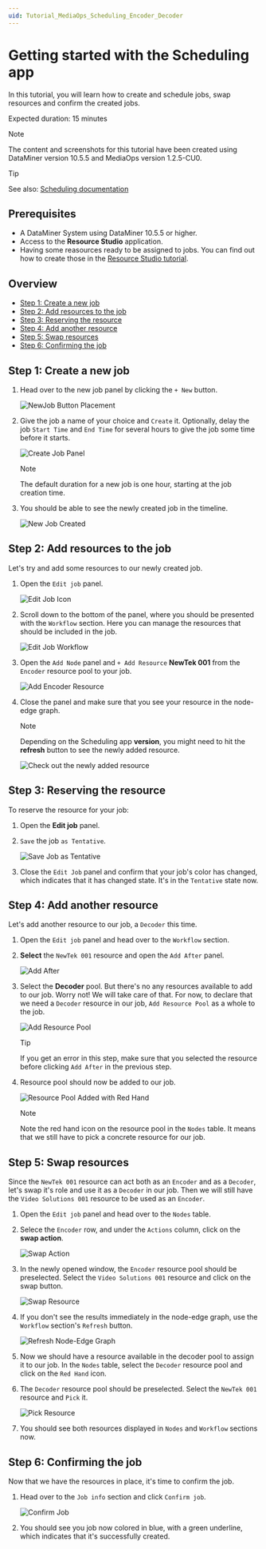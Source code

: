 ```yaml
---
uid: Tutorial_MediaOps_Scheduling_Encoder_Decoder
---
```


# Getting started with the Scheduling app

In this tutorial, you will learn how to create and schedule jobs, swap resources and confirm the created jobs.

Expected duration: 15 minutes

> [!NOTE]  
> The content and screenshots for this tutorial have been created using DataMiner version 10.5.5 and MediaOps version 1.2.5-CU0.

> [!TIP]  
> See also: [Scheduling documentation](xref:MO_Scheduling)

## Prerequisites

- A DataMiner System using DataMiner 10.5.5 or higher.
- Access to the **Resource Studio** application.
- Having some reasources ready to be assigned to jobs. You can find out how to create those in the [Resource Studio tutorial](xref:Tutorial_MediaOps_Resource_Studio_Intro).

## Overview

- [Step 1: Create a new job](#step-1-create-a-new-job)
- [Step 2: Add resources to the job](#step-2-add-resources-to-the-job)
- [Step 3: Reserving the resource](#step-3-reserving-the-resource)
- [Step 4: Add another resource](#step-4-add-another-resource)
- [Step 5: Swap resources](#step-5-swap-resources)
- [Step 6: Confirming the job](#step-6-confirming-the-job)

## Step 1: Create a new job

1. Head over to the new job panel by clicking the `+ New` button.

    ![NewJob Button Placement](~/solutions/images/Scheduling_New_Job_Button_Placement.png)

1. Give the job a name of your choice and `Create` it. Optionally, delay the job `Start Time` and `End Time` for several hours to give the job some time before it starts.

    ![Create Job Panel](~/solutions/images/Scheduling_Create_Job_Panel.png)

    > [!NOTE]  
    > The default duration for a new job is one hour, starting at the job creation time.

1. You should be able to see the newly created job in the timeline.

    ![New Job Created](~/solutions/images/Scheduling_New_Job_Created.png)

## Step 2: Add resources to the job

Let's try and add some resources to our newly created job.

1. Open the `Edit job` panel.

    ![Edit Job Icon](~/solutions/images/Scheduling_Edit_Job_Icon.png)

1. Scroll down to the bottom of the panel, where you should be presented with the `Workflow` section. Here you can manage the resources that should be included in the job.

    ![Edit Job Workflow](~/solutions/images/Scheduling_Edit_Job_Workflow.png)

1. Open the `Add Node` panel and `+ Add Resource` **NewTek 001** from the `Encoder` resource pool to your job.

    ![Add Encoder Resource](~/solutions/images/Scheduling_Edit_Job_Add_Encoder_Resource.png)

1. Close the panel and make sure that you see your resource in the node-edge graph.

    > [!NOTE]  
    > Depending on the Scheduling app **version**, you might need to hit the **refresh** button to see the newly added resource.

    ![Check out the newly added resource](~/solutions/images/Scheduling_Workflow_Resource_Added.png)

## Step 3: Reserving the resource

To reserve the resource for your job:

1. Open the **Edit job** panel.

1. `Save` the job `as Tentative`.

    ![Save Job as Tentative](~/solutions/images/Scheduling_Edit_Job_Save_As_Tentative.png)
    
1. Close the `Edit Job` panel and confirm that your job's color has changed, which indicates that it has changed state. It's in the `Tentative` state now.

## Step 4: Add another resource

Let's add another resource to our job, a `Decoder` this time.

1. Open the `Edit job` panel and head over to the `Workflow` section.

1. **Select** the `NewTek 001` resource and open the `Add After` panel.

    ![Add After](~/solutions/images/Scheduling_Create_Job_Add_After.png)

1. Select the **Decoder** pool. But there's no any resources available to add to our job. Worry not! We will take care of that. For now, to declare that we need a `Decoder` resource in our job, `Add Resource Pool` as a whole to the job.

    ![Add Resource Pool](~/solutions/images/Scheduling_Create_Job_Add_Resource_Pool.png)

    > [!TIP]  
    > If you get an error in this step, make sure that you selected the resource before clicking `Add After` in the previous step.

1. Resource pool should now be added to our job.

    ![Resource Pool Added with Red Hand](~/solutions/images/Scheduling_Create_Job_Red_Hand.png)

    > [!NOTE]
    > Note the red hand icon on the resource pool in the `Nodes` table. It means that we still have to pick a concrete resource for our job.

## Step 5: Swap resources

Since the `NewTek 001` resource can act both as an `Encoder` and as a `Decoder`, let's swap it's role and use it as a `Decoder` in our job. Then we will still have the `Video Solutions 001` resource to be used as an `Encoder`. 

1. Open the `Edit job` panel and head over to the `Nodes` table.

1. Selece the `Encoder` row, and under the `Actions` column, click on the **swap action**.

    ![Swap Action](~/solutions/images/Scheduling_Create_Job_Swap_Action.png)

1. In the newly opened window, the `Encoder` resource pool should be preselected. Select the `Video Solutions 001` resource and click on the swap button.

    ![Swap Resource](~/solutions/images/Scheduling_Create_Job_Swap_Resource.png)

1. If you don't see the results immediately in the node-edge graph, use the `Workflow` section's `Refresh` button.

    ![Refresh Node-Edge Graph](~/solutions/images/Scheduling_Workflow_Refresh.png)

1. Now we should have a resource available in the decoder pool to assign it to our job. In the `Nodes` table, select the `Decoder` resource pool and click on the `Red Hand` icon.

1. The `Decoder` resource pool should be preselected. Select the `NewTek 001` resource and `Pick` it.

    ![Pick Resource](~/solutions/images/Scheduling_Create_Job_Pick_Resource.png)

1. You should see both resources displayed in `Nodes` and `Workflow` sections now.

## Step 6: Confirming the job

Now that we have the resources in place, it's time to confirm the job.

1. Head over to the `Job info` section and click `Confirm job`.

    ![Confirm Job](~/solutions/images/Scheduling_Create_Job_Confirm.png)
    
1. You should see you job now colored in blue, with a green underline, which indicates that it's successfully created.

